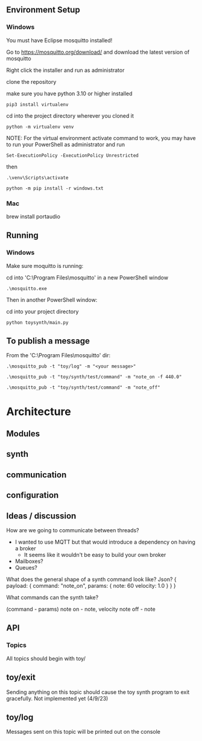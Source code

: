 ## Environment Setup

### Windows

You must have Eclipse mosquitto installed!

Go to https://mosquitto.org/download/ and download the latest version of mosquitto

Right click the installer and run as administrator

clone the repository

make sure you have python 3.10 or higher installed

```pip3 install virtualenv```

cd into the project directory wherever you cloned it

```python -m virtualenv venv```

NOTE: For the virtual environment activate command to work, you may have to run your PowerShell as administrator and run

```Set-ExecutionPolicy -ExecutionPolicy Unrestricted```

then

```.\venv\Scripts\activate```

```python -m pip install -r windows.txt```

### Mac

brew install portaudio


## Running

### Windows

Make sure moquitto is running:

cd into 'C:\Program Files\mosquitto' in a new PowerShell window

```.\mosquitto.exe```

Then in another PowerShell window:

cd into your project directory

```python toysynth/main.py```

To publish a message
---

From the 'C:\Program Files\mosquitto' dir:

```.\mosquitto_pub -t "toy/log" -m "<your message>"```

```.\mosquitto_pub -t "toy/synth/test/command" -m "note_on -f 440.0"```

```.\mosquitto_pub -t "toy/synth/test/command" -m "note_off"```

# Architecture

## Modules

synth
---

communication
---

configuration
---


## Ideas / discussion

How are we going to communicate between threads?
- I wanted to use MQTT but that would introduce a dependency on having a broker
    - It seems like it wouldn't be easy to build your own broker
- Mailboxes?
- Queues?

What does the general shape of a synth command look like?
Json?
{
    payload: {
        command:  "note_on",
        params: {
            note: 60
            velocity: 1.0
        }
    }
}

What commands can the synth take?

(command - params)
note on - note, velocity
note off - note

## API

### Topics

All topics should begin with toy/

toy/exit
---
Sending anything on this topic should cause the toy synth program to exit gracefully. Not implemented yet (4/9/23)

toy/log
---
Messages sent on this topic will be printed out on the console

